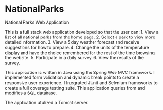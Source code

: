 # NationalParks
National Parks Web Application

This is a full stack web application developed so that the user can:
    1. View a list of all national parks from the home page.
    2. Select a park to view more detailed information.
    3. View a 5 day weather forecast and receive suggestions for how to prepare.
    4. Change the units of the temperature display and have the choice remembered for the rest of the time browsing the website.
    5. Participate in a daily survey.
    6. View the results of the survey.

This application is written in Java using the Spring Web MVC framework. 
I implemented form validation and dynamic break points to create a responsive user experience. 
I Integrated JUnit and Selenium frameworks to create a full coverage testing suite.
This application queries from and modifies a SQL database. 

The application utulized a Tomcat server. 